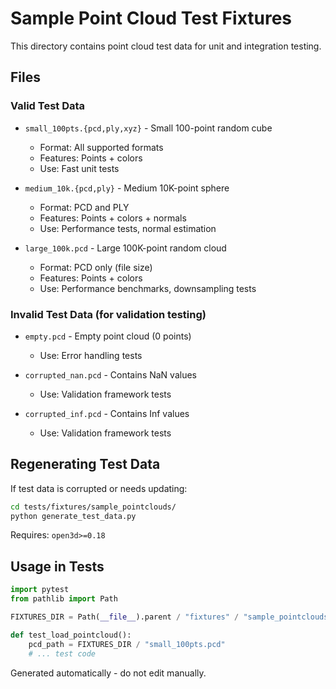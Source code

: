 # Sample Point Cloud Test Fixtures

This directory contains point cloud test data for unit and integration testing.

## Files

### Valid Test Data

- `small_100pts.{pcd,ply,xyz}` - Small 100-point random cube
  - Format: All supported formats
  - Features: Points + colors
  - Use: Fast unit tests

- `medium_10k.{pcd,ply}` - Medium 10K-point sphere
  - Format: PCD and PLY
  - Features: Points + colors + normals
  - Use: Performance tests, normal estimation

- `large_100k.pcd` - Large 100K-point random cloud
  - Format: PCD only (file size)
  - Features: Points + colors
  - Use: Performance benchmarks, downsampling tests

### Invalid Test Data (for validation testing)

- `empty.pcd` - Empty point cloud (0 points)
  - Use: Error handling tests

- `corrupted_nan.pcd` - Contains NaN values
  - Use: Validation framework tests

- `corrupted_inf.pcd` - Contains Inf values
  - Use: Validation framework tests

## Regenerating Test Data

If test data is corrupted or needs updating:

```bash
cd tests/fixtures/sample_pointclouds/
python generate_test_data.py
```

Requires: `open3d>=0.18`

## Usage in Tests

```python
import pytest
from pathlib import Path

FIXTURES_DIR = Path(__file__).parent / "fixtures" / "sample_pointclouds"

def test_load_pointcloud():
    pcd_path = FIXTURES_DIR / "small_100pts.pcd"
    # ... test code
```

Generated automatically - do not edit manually.
